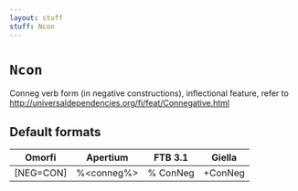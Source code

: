 ```yaml
---
layout: stuff
stuff: Ncon
---
```

# ` Ncon `

Conneg verb form (in negative constructions), inflectional feature, refer to http://universaldependencies.org/fi/feat/Connegative.html 

## Default formats
| Omorfi | Apertium | FTB 3.1 | Giella |
|:------:|:--------:|:-------:|:------:|
|  [NEG=CON] |  %<conneg%> |  % ConNeg |  +ConNeg  |
